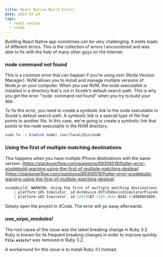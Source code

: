 ```yaml
---
title: React Native Build Errors
date: 2023-07-24
tags:
  - react native
  - xcode
---
```


Building React Native app sometimes can be very challenging. It emits loads of different errors. This is the collection of errors I encountered and was able to fix with the help of many other guys on the Internet. 

### **node command not found**

This is a common error that can happen if you're using nvm (Node Version Manager). NVM allows you to install and manage multiple versions of Node.js on your computer. When you use NVM, the node executable is installed in a directory that's not in Xcode's default search path. This is why you get the error "node: command not found" when you try to build your app.

To fix this error, you need to create a symbolic link to the node executable in Xcode's default search path. A symbolic link is a special type of file that points to another file. In this case, we're going to create a symbolic link that points to the node executable in the NVM directory.

```bash
sudo ln -s $(which node) /usr/local/bin/node
```

### Using the first of multiple matching destinations

This happens when you have multiple iPhone destinations with the same version: [https://stackoverflow.com/questions/69306519/flutter-error-xcodebuild-warning-using-the-first-of-multiple-matching-destina](https://stackoverflow.com/questions/69306519/flutter-error-xcodebuild-warning-using-the-first-of-multiple-matching-destina)

```dart
xcodebuild: WARNING: Using the first of multiple matching destinations:
    { platform:iOS Simulator, id:dvtdevice-DVTiOSDeviceSimulatorPlaceholder-iphonesimulator:placeholder, name:Any iOS Simulator Device }
    { platform:iOS Simulator, id:320795B7-1385-4044-B442-87A9808936D9, OS:15.0, name:iPhone 13 Pro }
```

Simply open the project in XCode. The error will go away afterwards.

### use_expo_modules! 

The root cause of the issue was the latest breaking change in Ruby 3.2. Ruby is known for its frequent breaking changes in order to improve quickly. **`File.exists?`** was removed in Ruby 3.2.

A workaround for this issue is to install Ruby 3.1 instead.

